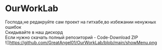 # OurWorkLab
Господа,не редакруйте сам проект на гитхабе,во избежании ненужных ошибок   
Скидывайте в наш дискорд  
Если нужно скачать полный репозиторий - Code-Download ZIP  
![]https://github.com/GreatAngel01/OurWorkLab/blob/main/showMenu.png
